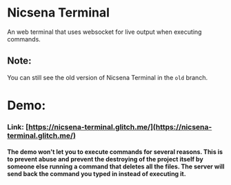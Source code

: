 # Nicsena Terminal

An web terminal that uses websocket for live output when executing commands.

## Note:

You can still see the old version of Nicsena Terminal in the `old` branch.

# Demo:

### Link: [https://nicsena-terminal.glitch.me/](https://nicsena-terminal.glitch.me/)
#### The demo won't let you to execute commands for several reasons. This is to prevent abuse and prevent the destroying of the project itself by someone else running a command that deletes all the files. The server will send back the command you typed in instead of executing it.
